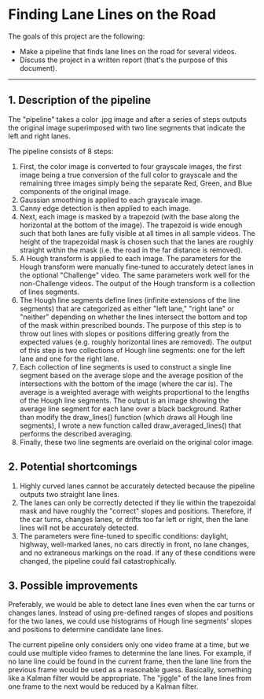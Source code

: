 # **Finding Lane Lines on the Road** 

The goals of this project are the following:
* Make a pipeline that finds lane lines on the road for several videos.
* Discuss the project in a written report (that's the purpose of this document).

---

## 1. Description of the pipeline

The "pipeline" takes a color .jpg image and after a series of steps outputs the original image superimposed with two line segments that indicate the left and right lanes.

The pipeline consists of 8 steps: 
1. First, the color image is converted to four grayscale images, the first image being a true conversion of the full color to grayscale and the remaining three images simply being the separate Red, Green, and Blue components of the original image.
2. Gaussian smoothing is applied to each grayscale image.
3. Canny edge detection is then applied to each image.
4. Next, each image is masked by a trapezoid (with the base along the horizontal at the bottom of the image). The trapezoid is wide enough such that both lanes are fully visible at all times in all sample videos.  The height of the trapezoidal mask is chosen such that the lanes are roughly straight within the mask (i.e. the road in the far distance is removed).
5. A Hough transform is applied to each image.  The parameters for the Hough transform were manually fine-tuned to accurately detect lanes in the optional "Challenge" video. The same parameters work well for the non-Challenge videos. The output of the Hough transform is a collection of lines segments.
6. The Hough line segments define lines (infinite extensions of the line segments) that are categorized as either "left lane," "right lane" or "neither" depending on whether the lines intersect the bottom and top of the mask within prescribed bounds.  The purpose of this step is to throw out lines with slopes or positions differing greatly from the expected values (e.g. roughly horizontal lines are removed). The output of this step is two collections of Hough line segments: one for the left lane and one for the right lane.
7. Each collection of line segments is used to construct a single line segment based on the average slope and the average position of the intersections with the bottom of the image (where the car is). The average is a weighted average with weights proportional to the lengths of the Hough line segments. The output is an image showing the average line segment for each lane over a black background. Rather than modify the draw_lines() function (which draws all Hough line segments), I wrote a new function called draw_averaged_lines() that performs the described averaging.
8. Finally, these two line segments are overlaid on the original color image.


## 2. Potential shortcomings

1. Highly curved lanes cannot be accurately detected because the pipeline outputs two straight lane lines.
2. The lanes can only be correctly detected if they lie within the trapezoidal mask and have roughly the "correct" slopes and positions. Therefore, if the car turns, changes lanes, or drifts too far left or right, then the lane lines will not be accurately detected. 
3. The parameters were fine-tuned to specific conditions: daylight, highway, well-marked lanes, no cars directly in front, no lane changes, and no extraneous markings on the road. If any of these conditions were changed, the pipeline could fail catastrophically.

## 3. Possible improvements

Preferably, we would be able to detect lane lines even when the car turns or changes lanes. Instead of using pre-defined ranges of slopes and positions for the two lanes, we could use histograms of Hough line segments' slopes and positions to determine candidate lane lines.

The current pipeline only considers only one video frame at a time, but we could use multiple video frames to determine the lane lines. For example, if no lane line could be found in the current frame, then the lane line from the previous frame would be used as a reasonable guess. Basically, something like a Kalman filter would be appropriate. The "jiggle" of the lane lines from one frame to the next would be reduced by a Kalman filter.
